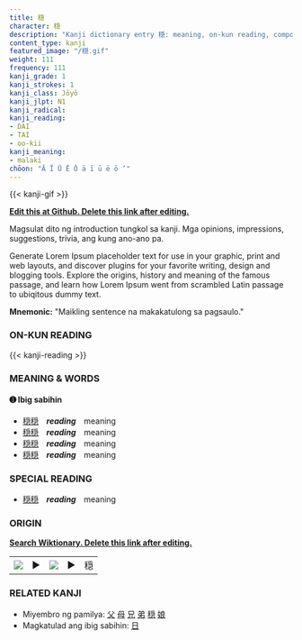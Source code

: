 ```yaml
---
title: 穏
character: 穏
description: "Kanji dictionary entry 穏: meaning, on-kun reading, compounds, origin, related kanji"
content_type: kanji
featured_image: "/穏.gif"
weight: 111
frequency: 111
kanji_grade: 1
kanji_strokes: 1
kanji_class: Jōyō
kanji_jlpt: N1
kanji_radical: 
kanji_reading: 
- DAI
- TAI
- oo-kii
kanji_meaning:
- malaki
chōon: "Ā Ī Ū Ē Ō ā ī ū ē ō ’"
---
```

[//]: # (Don't edit the line below. Kanji animated GIF code is automatically generated.)
{{< kanji-gif >}}

[//]: # (Edit below this line.)

**[Edit this at Github. Delete this link after editing.](https://github.com/tim0g/tim/tree/main/content/kanji/穏/index.md)**

Magsulat dito ng introduction tungkol sa kanji. Mga opinions, impressions, suggestions, trivia, ang kung ano-ano pa.

Generate Lorem Ipsum placeholder text for use in your graphic, print and web layouts, and discover plugins for your favorite writing, design and blogging tools. Explore the origins, history and meaning of the famous passage, and learn how Lorem Ipsum went from scrambled Latin passage to ubiqitous dummy text.
 
**Mnemonic:** "Maikling sentence na makakatulong sa pagsaulo."

### ON-KUN READING

[//]: # (Don't edit the line below. ON-KUN READING code is automatically generated.)
{{< kanji-reading >}}

### MEANING & WORDS

#### ➊ **Ibig sabihin**
  - [穏](../穏)[穏](../穏)　***reading***　meaning
  - [穏](../穏)[穏](../穏)　***reading***　meaning
  - [穏](../穏)[穏](../穏)　***reading***　meaning
  - [穏](../穏)[穏](../穏)　***reading***　meaning

### SPECIAL READING
  - [穏](../穏)[穏](../穏)　***reading***　meaning

### ORIGIN

**[Search Wiktionary. Delete this link after editing.](https://wiktionary.org/wiki/穏)**
<table class="kanji-table"><tr><td>
<img src="60px-穏-bronze.svg.png">
</td><td>▶</td><td>
<img src="60px-穏-oracle.svg.png">
</td><td>▶</td>
<td class="kanji-origin">穏</td>
</tr></table>

### RELATED KANJI
- Miyembro ng pamilya: [父](../父) [母](../母) [兄](../兄) [弟](../弟) [穏](../穏) [娘](../娘)
- Magkatulad ang ibig sabihin: [日](../日)
